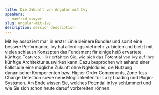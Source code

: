 ```yaml
---
title: Die Zukunft von Angular mit Ivy
speakers:
 - manfred-steyer
slug: angular-mit-ivy
description: session description
---
```

Mit Ivy assoziiert man in erster Linie kleinere Bundles und somit eine bessere Performance. Ivy hat allerdings viel mehr zu bieten und bietet mit vielen schlauen Konzepten das Fundament für einige heiß erwartete künftige Features. Hier erfahren Sie, wie sich das Potential von Ivy auf Ihre künftige Architektur auswirken kann. Dazu besprochen wir anhand einer Fallstudie eine mögliche Zukunft ohne NgModules, die Nutzung dynamischer Komponenten bzw. Higher Order Components, Zone-less Change Detection sowie neue Möglichkeiten für Lazy Loading und Plugin-Systemen. Am Ende wissen Sie, welches Potential in Ivy schlummert und wie Sie sich schon heute darauf vorbereiten können.